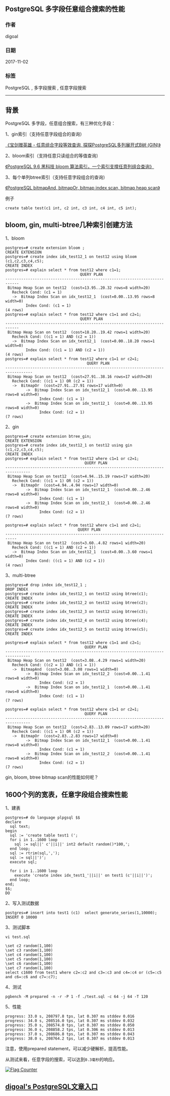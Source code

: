## PostgreSQL 多字段任意组合搜索的性能  
                         
### 作者        
digoal        
        
### 日期         
2017-11-02        
          
### 标签        
PostgreSQL , 多字段搜索 , 任意字段搜索     
                    
----                    
                     
## 背景    
PostgreSQL 多字段，任意组合搜索，有三种优化手段：  
  
1、gin索引（支持任意字段组合的查询）  
  
[《宝剑赠英雄 - 任意组合字段等效查询, 探探PostgreSQL多列展开式B树 (GIN)》](../201702/20170205_01.md)    
  
2、bloom索引（支持任意只读组合的等值查询）  
  
[《PostgreSQL 9.6 黑科技 bloom 算法索引，一个索引支撑任意列组合查询》](../201605/20160523_01.md)  
  
3、每个单列btree索引（支持任意字段组合的查询）  
  
[《PostgreSQL bitmapAnd, bitmapOr, bitmap index scan, bitmap heap scan》](../201702/20170221_02.md)    
  
例子  
  
```  
create table test(c1 int, c2 int, c3 int, c4 int, c5 int);  
```  
  
## bloom, gin, multi-btree几种索引创建方法
1、bloom    
  
```  
postgres=# create extension bloom ;  
CREATE EXTENSION  
postgres=# create index idx_test12_1 on test12 using bloom (c1,c2,c3,c4,c5);  
CREATE INDEX  
postgres=# explain select * from test12 where c1=1;  
                                 QUERY PLAN                                   
----------------------------------------------------------------------------  
 Bitmap Heap Scan on test12  (cost=13.95..20.32 rows=8 width=20)  
   Recheck Cond: (c1 = 1)  
   ->  Bitmap Index Scan on idx_test12_1  (cost=0.00..13.95 rows=8 width=0)  
         Index Cond: (c1 = 1)  
(4 rows)  
postgres=# explain select * from test12 where c1=1 and c2=1;  
                                 QUERY PLAN                                   
----------------------------------------------------------------------------  
 Bitmap Heap Scan on test12  (cost=18.20..19.42 rows=1 width=20)  
   Recheck Cond: ((c1 = 1) AND (c2 = 1))  
   ->  Bitmap Index Scan on idx_test12_1  (cost=0.00..18.20 rows=1 width=0)  
         Index Cond: ((c1 = 1) AND (c2 = 1))  
(4 rows)  
postgres=# explain select * from test12 where c1=1 or c2=1;  
                                    QUERY PLAN                                      
----------------------------------------------------------------------------------  
 Bitmap Heap Scan on test12  (cost=27.91..38.16 rows=17 width=20)  
   Recheck Cond: ((c1 = 1) OR (c2 = 1))  
   ->  BitmapOr  (cost=27.91..27.91 rows=17 width=0)  
         ->  Bitmap Index Scan on idx_test12_1  (cost=0.00..13.95 rows=8 width=0)  
               Index Cond: (c1 = 1)  
         ->  Bitmap Index Scan on idx_test12_1  (cost=0.00..13.95 rows=8 width=0)  
               Index Cond: (c2 = 1)  
(7 rows)  
```  
  
2、gin  
  
```  
postgres=# create extension btree_gin;  
CREATE EXTENSION  
postgres=# create index idx_test12_1 on test12 using gin (c1,c2,c3,c4,c5);  
CREATE INDEX  
postgres=# explain select * from test12 where c1=1 or c2=1;  
                                   QUERY PLAN                                      
---------------------------------------------------------------------------------  
 Bitmap Heap Scan on test12  (cost=4.94..15.19 rows=17 width=20)  
   Recheck Cond: ((c1 = 1) OR (c2 = 1))  
   ->  BitmapOr  (cost=4.94..4.94 rows=17 width=0)  
         ->  Bitmap Index Scan on idx_test12_1  (cost=0.00..2.46 rows=8 width=0)  
               Index Cond: (c1 = 1)  
         ->  Bitmap Index Scan on idx_test12_1  (cost=0.00..2.46 rows=8 width=0)  
               Index Cond: (c2 = 1)  
(7 rows)  
  
postgres=# explain select * from test12 where c1=1 and c2=1;  
                                QUERY PLAN                                   
---------------------------------------------------------------------------  
 Bitmap Heap Scan on test12  (cost=3.60..4.82 rows=1 width=20)  
   Recheck Cond: ((c1 = 1) AND (c2 = 1))  
   ->  Bitmap Index Scan on idx_test12_1  (cost=0.00..3.60 rows=1 width=0)  
         Index Cond: ((c1 = 1) AND (c2 = 1))  
(4 rows)  
```  
  
3、multi-btree  
  
```  
postgres=# drop index idx_test12_1 ;  
DROP INDEX  
postgres=# create index idx_test12_1 on test12 using btree(c1);  
CREATE INDEX  
postgres=# create index idx_test12_2 on test12 using btree(c2);  
CREATE INDEX  
postgres=# create index idx_test12_3 on test12 using btree(c3);  
CREATE INDEX  
postgres=# create index idx_test12_4 on test12 using btree(c4);  
CREATE INDEX  
postgres=# create index idx_test12_5 on test12 using btree(c5);  
CREATE INDEX  
  
postgres=# explain select * from test12 where c1=1 and c2=1;  
                                   QUERY PLAN                                      
---------------------------------------------------------------------------------  
 Bitmap Heap Scan on test12  (cost=3.08..4.29 rows=1 width=20)  
   Recheck Cond: ((c2 = 1) AND (c1 = 1))  
   ->  BitmapAnd  (cost=3.08..3.08 rows=1 width=0)  
         ->  Bitmap Index Scan on idx_test12_2  (cost=0.00..1.41 rows=8 width=0)  
               Index Cond: (c2 = 1)  
         ->  Bitmap Index Scan on idx_test12_1  (cost=0.00..1.41 rows=8 width=0)  
               Index Cond: (c1 = 1)  
(7 rows)  
  
postgres=# explain select * from test12 where c1=1 or c2=1;  
                                   QUERY PLAN                                      
---------------------------------------------------------------------------------  
 Bitmap Heap Scan on test12  (cost=2.83..13.09 rows=17 width=20)  
   Recheck Cond: ((c1 = 1) OR (c2 = 1))  
   ->  BitmapOr  (cost=2.83..2.83 rows=17 width=0)  
         ->  Bitmap Index Scan on idx_test12_1  (cost=0.00..1.41 rows=8 width=0)  
               Index Cond: (c1 = 1)  
         ->  Bitmap Index Scan on idx_test12_2  (cost=0.00..1.41 rows=8 width=0)  
               Index Cond: (c2 = 1)  
(7 rows)  
```  
  
gin, bloom, btree bitmap scan的性能如何呢？  
  
## 1600个列的宽表，任意字段组合搜索性能  
1、建表  
  
```  
postgres=# do language plpgsql $$  
declare  
  sql text;  
begin  
  sql := 'create table test1 (';  
  for i in 1..1600 loop  
    sql := sql||' c'||i||' int2 default random()*100,';  
  end loop;  
  sql := rtrim(sql,',');  
  sql := sql||')';  
  execute sql;   
    
  for i in 1..1600 loop   
    execute 'create index idx_test1_'||i||' on test1 (c'||i||')';   
  end loop;  
end;  
$$;  
DO  
```  
  
2、写入测试数据  
  
```  
postgres=# insert into test1 (c1)  select generate_series(1,10000);  
INSERT 0 10000  
```  
  
3、测试脚本  
  
```  
vi test.sql  
  
\set c2 random(1,100)  
\set c3 random(1,100)  
\set c4 random(1,100)  
\set c5 random(1,100)  
\set c6 random(1,100)  
\set c7 random(1,100)  
select c1600 from test1 where c2=:c2 and c3=:c3 and c4=:c4 or (c5=:c5 and c6=:c6 and c7=:c7);  
```  
  
4、测试  
  
```  
pgbench -M prepared -n -r -P 1 -f ./test.sql -c 64 -j 64 -T 120  
```  
  
5、性能  
  
  
```  
progress: 33.0 s, 208797.8 tps, lat 0.307 ms stddev 0.016  
progress: 34.0 s, 208516.0 tps, lat 0.307 ms stddev 0.032  
progress: 35.0 s, 208574.0 tps, lat 0.307 ms stddev 0.050  
progress: 36.0 s, 208858.2 tps, lat 0.306 ms stddev 0.013  
progress: 37.0 s, 208686.8 tps, lat 0.307 ms stddev 0.043  
progress: 38.0 s, 208764.2 tps, lat 0.307 ms stddev 0.013  
```  
  
注意，使用prepared statement，可以减少硬解析，提高性能。  
  
从测试来看，任意字段的搜索，可以达到```0.3毫秒```的响应。  
  
<a rel="nofollow" href="http://info.flagcounter.com/h9V1"  ><img src="http://s03.flagcounter.com/count/h9V1/bg_FFFFFF/txt_000000/border_CCCCCC/columns_2/maxflags_12/viewers_0/labels_0/pageviews_0/flags_0/"  alt="Flag Counter"  border="0"  ></a>  
  
  
  
  
## [digoal's PostgreSQL文章入口](https://github.com/digoal/blog/blob/master/README.md "22709685feb7cab07d30f30387f0a9ae")
  
